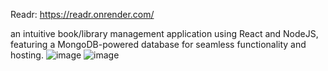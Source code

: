 Readr: https://readr.onrender.com/

an intuitive book/library management application using React and NodeJS, featuring a MongoDB-powered database for seamless functionality and hosting.
![image](https://github.com/blablamukul/readr/assets/71888087/69d06dac-24bb-41eb-ac20-adb0c7268ad7)
![image](https://github.com/blablamukul/readr/assets/71888087/4b999193-4b33-4c63-962f-a65667e440e7)
